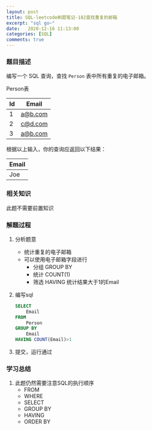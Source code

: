 ```yaml
---
layout: post
title: SQL-leetcode刷题笔记-182查找重复的邮箱
excerpt: "sql go~"
date:   2020-12-16 11:13:00
categories: [SQL]
comments: true
---
```


### 题目描述

编写一个 SQL 查询，查找 `Person` 表中所有重复的电子邮箱。

Person表

| Id   | Email   |
| ---- | ------- |
| 1    | a@b.com |
| 2    | c@d.com |
| 3    | a@b.com |

根据以上输入，你的查询应返回以下结果：

| Email |
| ----- |
| Joe   |

### 相关知识

此题不需要前置知识

### 解题过程

1. 分析题意

   * 统计重复的电子邮箱
   * 可以使用电子邮箱字段进行
     * 分组 GROUP BY
     * 统计 COUNT(1)
     * 筛选 HAVING 统计结果大于1的Email
   
2. 编写sql

   ```sql
   SELECT
       Email
   FROM
       Person
   GROUP BY
       Email
   HAVING COUNT(Email)>1
   ```

3. 提交，运行通过


### 学习总结

1. 此题仍然需要注意SQL的执行顺序
   * FROM
   * WHERE
   * SELECT
   * GROUP BY
   * HAVING
   * ORDER BY